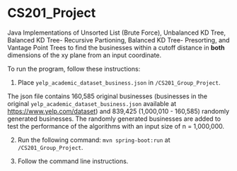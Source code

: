 # CS201_Project

Java Implementations of Unsorted List (Brute Force), Unbalanced KD Tree, Balanced KD Tree- Recursive Partioning, Balanced KD Tree- Presorting, and Vantage Point Trees to find the businesses within a cutoff distance in **both** dimensions of the xy plane from an input coordinate. 

To run the program, follow these instructions:

1. Place `yelp_academic_dataset_business.json` in `/CS201_Group_Project`. 

The json file contains 160,585 original businesses (businesses in the original `yelp_academic_dataset_business.json` available at https://www.yelp.com/dataset) and 839,425 (1,000,010 - 160,585) randomly generated businesses. The randomly generated businesses are added to test the performance of the algorithms with an input size of n = 1,000,000.

2. Run the following command: `mvn spring-boot:run` at `/CS201_Group_Project`.

3. Follow the command line instructions. 

